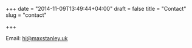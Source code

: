 +++
date = "2014-11-09T13:49:44+04:00"
draft = false
title = "Contact"
slug = "contact"

+++

Email: hi@maxstanley.uk


